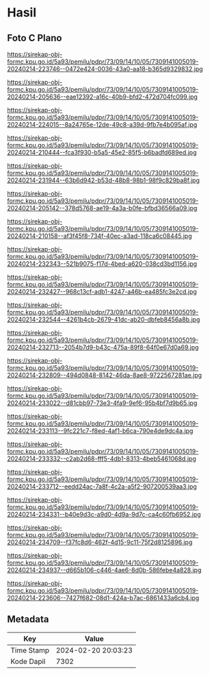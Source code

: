 # Hasil

## Foto C Plano

https://sirekap-obj-formc.kpu.go.id/5a93/pemilu/pdpr/73/09/14/10/05/7309141005019-20240214-223746--0472e424-0036-43a0-aa18-b365d9329832.jpg

https://sirekap-obj-formc.kpu.go.id/5a93/pemilu/pdpr/73/09/14/10/05/7309141005019-20240214-205636--eae12392-a16c-40b9-bfd2-472d704fc099.jpg

https://sirekap-obj-formc.kpu.go.id/5a93/pemilu/pdpr/73/09/14/10/05/7309141005019-20240214-224015--8a24765e-12de-49c8-a39d-9fb7e4b095af.jpg

https://sirekap-obj-formc.kpu.go.id/5a93/pemilu/pdpr/73/09/14/10/05/7309141005019-20240214-210444--fca3f930-b5a5-45e2-85f5-b6badfd689ed.jpg

https://sirekap-obj-formc.kpu.go.id/5a93/pemilu/pdpr/73/09/14/10/05/7309141005019-20240214-231944--63b6d942-b53d-48b8-98b1-98f9c829ba8f.jpg

https://sirekap-obj-formc.kpu.go.id/5a93/pemilu/pdpr/73/09/14/10/05/7309141005019-20240214-205142--378d5768-ae19-4a3a-b0fe-bfbd36566a09.jpg

https://sirekap-obj-formc.kpu.go.id/5a93/pemilu/pdpr/73/09/14/10/05/7309141005019-20240214-210158--af3f45f8-734f-40ec-a3ad-118ca6c08445.jpg

https://sirekap-obj-formc.kpu.go.id/5a93/pemilu/pdpr/73/09/14/10/05/7309141005019-20240214-232343--521b9075-f17d-4bed-a620-038cd3bd1156.jpg

https://sirekap-obj-formc.kpu.go.id/5a93/pemilu/pdpr/73/09/14/10/05/7309141005019-20240214-232427--968c13cf-adb1-4247-a46b-ea485fc3e2cd.jpg

https://sirekap-obj-formc.kpu.go.id/5a93/pemilu/pdpr/73/09/14/10/05/7309141005019-20240214-232544--4261b4cb-2679-41dc-ab20-dbfeb8456a8b.jpg

https://sirekap-obj-formc.kpu.go.id/5a93/pemilu/pdpr/73/09/14/10/05/7309141005019-20240214-232713--2054b7d9-b43c-475a-89f8-64f0e67d0a69.jpg

https://sirekap-obj-formc.kpu.go.id/5a93/pemilu/pdpr/73/09/14/10/05/7309141005019-20240214-232809--494d0848-8142-46da-8ae8-9722567281ae.jpg

https://sirekap-obj-formc.kpu.go.id/5a93/pemilu/pdpr/73/09/14/10/05/7309141005019-20240214-233022--d81cbb97-73e3-4fa9-9ef6-95b4bf7d9b65.jpg

https://sirekap-obj-formc.kpu.go.id/5a93/pemilu/pdpr/73/09/14/10/05/7309141005019-20240214-233113--9fc221c7-f8ed-4af1-b6ca-790e4de9dc4a.jpg

https://sirekap-obj-formc.kpu.go.id/5a93/pemilu/pdpr/73/09/14/10/05/7309141005019-20240214-233332--c2ab2d68-fff5-4db1-8313-4beb5461068d.jpg

https://sirekap-obj-formc.kpu.go.id/5a93/pemilu/pdpr/73/09/14/10/05/7309141005019-20240214-233712--eedd24ac-7a8f-4c2a-a5f2-907200539aa3.jpg

https://sirekap-obj-formc.kpu.go.id/5a93/pemilu/pdpr/73/09/14/10/05/7309141005019-20240214-234331--b40e9d3c-a9d0-4d9a-9d7c-ca4c60fb6952.jpg

https://sirekap-obj-formc.kpu.go.id/5a93/pemilu/pdpr/73/09/14/10/05/7309141005019-20240214-234709--f37fc8d6-462f-4d15-9c11-75f2d8125896.jpg

https://sirekap-obj-formc.kpu.go.id/5a93/pemilu/pdpr/73/09/14/10/05/7309141005019-20240214-234937--d665b106-c446-4ae6-8d0b-586febe4a828.jpg

https://sirekap-obj-formc.kpu.go.id/5a93/pemilu/pdpr/73/09/14/10/05/7309141005019-20240214-223606--7427f682-08d1-424a-b7ac-6861433a6cb4.jpg


## Metadata

| Key        | Value               |
| ---------- | ------------------- |
| Time Stamp | 2024-02-20 20:03:23 |
| Kode Dapil | 7302                |



